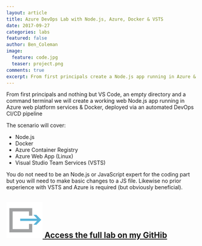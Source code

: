 ```yaml
---
layout: article
title: Azure DevOps Lab with Node.js, Azure, Docker & VSTS
date: 2017-09-27
categories: labs
featured: false
author: Ben_Coleman
image:
  feature: code.jpg
  teaser: project.png
comments: true
excerpt: From first principals create a Node.js app running in Azure & Docker, deployed via an automated DevOps CI/CD pipeline
---
```


From first principals and nothing but VS Code, an empty directory and a command terminal we will create a working web Node.js app running in Azure web platform services & Docker, deployed via an automated DevOps CI/CD pipeline

The scenario will cover:
- Node.js
- Docker
- Azure Container Registry
- Azure Web App (Linux)
- Visual Studio Team Services (VSTS)

You do not need to be an Node.js or JavaScript expert for the coding part but you will need to make basic changes to a JS file. Likewise no prior experience with VSTS and Azure is required (but obviously beneficial).

## [![link](/images/icons/link.svg) Access the full lab on my GitHib](https://github.com/benc-uk/azure-node-docker-paas)
